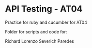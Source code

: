# API Testing - AT04

Practice for ruby and cucumber for AT04

Folder for scripts and code for:

Richard Lorenzo Severich Paredes 
